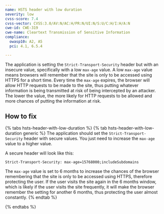 ```yaml
---
name: HSTS header with low duration
severity: low
cvss-score: 7.4
cvss-vector: CVSS:3.0/AV:N/AC:H/PR:N/UI:N/S:U/C:H/I:H/A:N
cwe-id: CWE-319
cwe-name: Cleartext Transmission of Sensitive Information
compliance:
  owasp10: A2, A5
  pci: 4.1, 6.5.4

---            
```


The application is setting the `Strict-Transport-Security` header but with an insecure value, specifically with a low `max-age` value. A low `max-age` value means browsers will remember that the site is only to be accessed using HTTPS for a short time. Every time the `max-age` expires, the browser will allow HTTP requests to be made to the site, thus putting whatever information is being transmitted at risk of being intercepted by an attacker. The lower the value, the more likely for HTTP requests to be allowed and more chances of putting the information at risk.

## How to fix

{% tabs hsts-header-with-low-duration %}
{% tab hsts-header-with-low-duration generic %}
The application should set the `Strict-Transport-Security` header with secure values. You just need to increase the `max-age` value to a higher value.

A secure header will look like this:
```
Strict-Transport-Security: max-age=15768000;includeSubdomains 
```

The `max-age` value is set to 6 months to increase the chances of the browser remembering that the site is only to be accessed using HTTPS, therefore protecting the user. If the user visits the site again in the 6 months window, which is likely if the user visits the site frequently, it will make the browser remember the setting for another 6 months, thus protecting the user almost constantly.
{% endtab %}

{% endtabs %}
